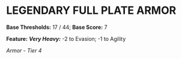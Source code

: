 ﻿---
tags:
  - Item
  - Armor
name: LEGENDARY FULL PLATE ARMOR
base_thresholds: '17 / 44'
base_score: '7'
feat_name: 'Very Heavy'
feat_text: '-2 to Evasion; -1 to Agility'
tier: 4
---

# LEGENDARY FULL PLATE ARMOR

**Base Thresholds:** 17 / 44; **Base Score:** 7

**Feature:** ***Very Heavy:*** -2 to Evasion; -1 to Agility

*Armor - Tier 4*
